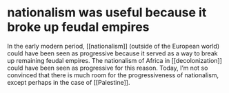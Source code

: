 # nationalism was useful because it broke up feudal empires

In the early modern period, [[nationalism]] (outside of the European world) could have been seen as progressive because it served as a way to break up remaining feudal empires. The nationalism of Africa in [[decolonization]] could have been seen as progressive for this reason. Today, I&rsquo;m not so convinced that there is much room for the progressiveness of nationalism, except perhaps in the case of [[Palestine]].

